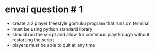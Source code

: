 # envai question # 1
- create a 2 player freestyle gomuku program that runs on terminal
- must be using python standard library
- should run the script and allow for continous playthrough without restarting the script
- players must be able to quit at any time
